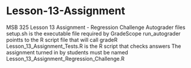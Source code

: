 # Lesson-13-Assignment
MSB 325 Lesson 13 Assignment - Regression Challenge Autograder files
setup.sh is the executable file required by GradeScope
run_autograder pointts to the R script file that will call gradeR
Lesson_13_Assignment_Tests.R is the R script that checks answers
The assignment turned in by students must be named Lesson_13_Assignment_Regression_Challenge.R
